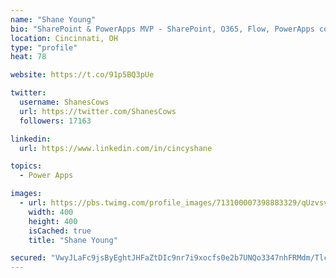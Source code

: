 ```yaml
---
name: "Shane Young"
bio: "SharePoint & PowerApps MVP - SharePoint, O365, Flow, PowerApps consulting? @PowerApps911 | Pure Snark? You found it."
location: Cincinnati, OH
type: "profile"
heat: 78

website: https://t.co/91p5BQ3pUe

twitter:
  username: ShanesCows
  url: https://twitter.com/ShanesCows
  followers: 17163

linkedin:
  url: https://www.linkedin.com/in/cincyshane

topics:
  - Power Apps

images:
  - url: https://pbs.twimg.com/profile_images/713100007398883329/qUzvsvQ3_400x400.jpg
    width: 400
    height: 400
    isCached: true
    title: "Shane Young"

secured: "VwyJLaFc9jsByEghtJHFaZtDIc9nr7i9xocfs0e2b7UNQo3347nhFRMdm/TlcW5SYtYBJQT8mhrtNg6zfXGa9psdsha4c58sgSWprn6Y9E5zABRdrX+kqAyaXTWgmjLqdJ4/1vuN9PUaeN8/KcZyjTFYhAdO2ycsupHEvb9p9Q9iDdfXtwSMZgGS78frJwVWdx2RPC7NnO+OyVtQJMAorpTNCENK0pzY+3FAE85gwJ15DB/1Pu8K3M+WAJMej1zStMF+HwDFzdSyEaeUkB+CoydWjhhsvbJV+cTgjUc4lh9frGCXjGr/C9Ye/1T1Qid5DNGdOknkszS8j0lliY8pJxZykQ5n9cm36vqZ399ziZUrRRZwQ0MZxSkZUK2HoWYPKzE8ycq2F1hM2fw67Ws0p6m6S61ygZyFqa7EyVdwAF8=;4OXr8nJqn9bKxd4m3emVUg=="
---
```


